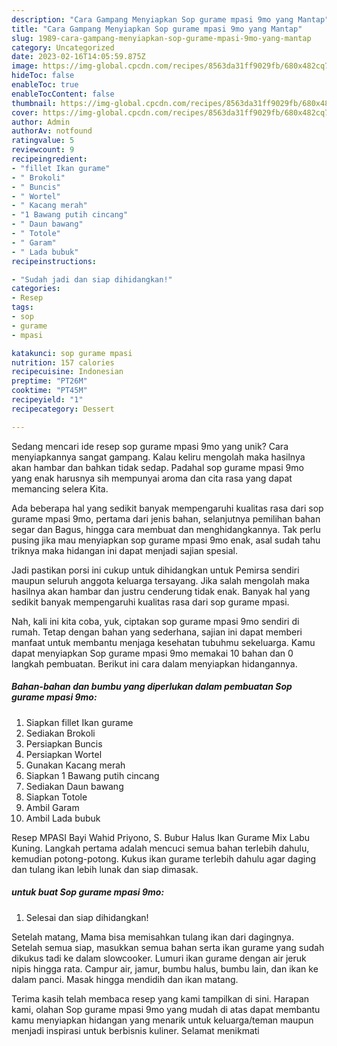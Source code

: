 ```yaml
---
description: "Cara Gampang Menyiapkan Sop gurame mpasi 9mo yang Mantap"
title: "Cara Gampang Menyiapkan Sop gurame mpasi 9mo yang Mantap"
slug: 1989-cara-gampang-menyiapkan-sop-gurame-mpasi-9mo-yang-mantap
category: Uncategorized
date: 2023-02-16T14:05:59.875Z
image: https://img-global.cpcdn.com/recipes/8563da31ff9029fb/680x482cq70/sop-gurame-mpasi-9mo-foto-resep-utama.jpg
hideToc: false
enableToc: true
enableTocContent: false
thumbnail: https://img-global.cpcdn.com/recipes/8563da31ff9029fb/680x482cq70/sop-gurame-mpasi-9mo-foto-resep-utama.jpg
cover: https://img-global.cpcdn.com/recipes/8563da31ff9029fb/680x482cq70/sop-gurame-mpasi-9mo-foto-resep-utama.jpg
author: Admin
authorAv: notfound
ratingvalue: 5
reviewcount: 9
recipeingredient:
- "fillet Ikan gurame"
- " Brokoli"
- " Buncis"
- " Wortel"
- " Kacang merah"
- "1 Bawang putih cincang"
- " Daun bawang"
- " Totole"
- " Garam"
- " Lada bubuk"
recipeinstructions:

- "Sudah jadi dan siap dihidangkan!"
categories:
- Resep
tags:
- sop
- gurame
- mpasi

katakunci: sop gurame mpasi 
nutrition: 157 calories
recipecuisine: Indonesian
preptime: "PT26M"
cooktime: "PT45M"
recipeyield: "1"
recipecategory: Dessert

---
```





Sedang mencari ide resep sop gurame mpasi 9mo yang unik? Cara menyiapkannya sangat gampang. Kalau keliru mengolah maka hasilnya akan hambar dan bahkan tidak sedap. Padahal sop gurame mpasi 9mo yang enak harusnya sih mempunyai aroma dan cita rasa yang dapat memancing selera Kita.





Ada beberapa hal yang sedikit banyak mempengaruhi kualitas rasa dari sop gurame mpasi 9mo, pertama dari jenis bahan, selanjutnya pemilihan bahan segar dan Bagus, hingga cara membuat dan menghidangkannya. Tak perlu pusing jika mau menyiapkan sop gurame mpasi 9mo enak,      asal sudah tahu triknya maka hidangan ini dapat menjadi sajian spesial.














Jadi pastikan porsi ini cukup untuk dihidangkan untuk Pemirsa sendiri maupun seluruh anggota keluarga tersayang. Jika salah mengolah maka hasilnya akan hambar dan justru cenderung tidak enak. Banyak hal yang sedikit banyak mempengaruhi kualitas rasa dari sop gurame mpasi.






Nah, kali ini kita coba, yuk, ciptakan sop gurame mpasi 9mo sendiri di rumah. Tetap dengan bahan yang sederhana, sajian ini dapat memberi manfaat untuk membantu menjaga kesehatan tubuhmu sekeluarga. Kamu dapat menyiapkan Sop gurame mpasi 9mo memakai 10 bahan dan 0 langkah pembuatan. Berikut ini cara dalam menyiapkan hidangannya.

<!--inarticleads1-->

##### Bahan-bahan dan bumbu yang diperlukan dalam pembuatan Sop gurame mpasi 9mo:

1. Siapkan fillet Ikan gurame
1. Sediakan  Brokoli
1. Persiapkan  Buncis
1. Persiapkan  Wortel
1. Gunakan  Kacang merah
1. Siapkan 1 Bawang putih cincang
1. Sediakan  Daun bawang
1. Siapkan  Totole
1. Ambil  Garam
1. Ambil  Lada bubuk


Resep MPASI Bayi Wahid Priyono, S. Bubur Halus Ikan Gurame Mix Labu Kuning. Langkah pertama adalah mencuci semua bahan terlebih dahulu, kemudian potong-potong. Kukus ikan gurame terlebih dahulu agar daging dan tulang ikan lebih lunak dan siap dimasak. 

<!--inarticleads2-->

#####  untuk buat Sop gurame mpasi 9mo:


1. Selesai dan siap dihidangkan!

Setelah matang, Mama bisa memisahkan tulang ikan dari dagingnya. Setelah semua siap, masukkan semua bahan serta ikan gurame yang sudah dikukus tadi ke dalam slowcooker. Lumuri ikan gurame dengan air jeruk nipis hingga rata. Campur air, jamur, bumbu halus, bumbu lain, dan ikan ke dalam panci. Masak hingga mendidih dan ikan matang. 

Terima kasih telah membaca resep yang kami tampilkan di sini. Harapan kami, olahan Sop gurame mpasi 9mo yang mudah di atas dapat membantu kamu menyiapkan hidangan yang menarik untuk keluarga/teman maupun menjadi inspirasi untuk berbisnis kuliner. Selamat menikmati
